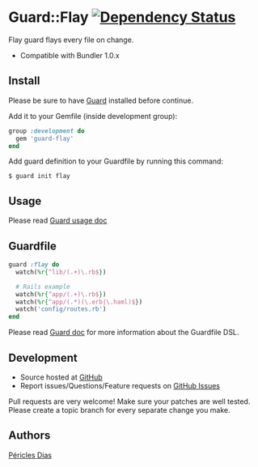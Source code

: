 # Guard::Flay [![Dependency Status](https://gemnasium.com/pericles/guard-flay.png)](https://gemnasium.com/pericles/guard-flay)

Flay guard flays every file on change.

* Compatible with Bundler 1.0.x

## Install

Please be sure to have [Guard](https://github.com/guard/guard) installed before continue.

Add it to your Gemfile (inside development group):

``` ruby
group :development do
  gem 'guard-flay'
end
```

Add guard definition to your Guardfile by running this command:

```
$ guard init flay
```

## Usage

Please read [Guard usage doc](https://github.com/guard/guard#readme)

## Guardfile

```ruby
guard :flay do
  watch(%r{^lib/(.+)\.rb$})

  # Rails example
  watch(%r{^app/(.+)\.rb$})
  watch(%r{^app/(.*)(\.erb|\.haml)$})
  watch('config/routes.rb')
end
```

Please read [Guard doc](https://github.com/guard/guard#readme) for more information about the Guardfile DSL.

## Development

* Source hosted at [GitHub](https://github.com/pericles/guard-flay)
* Report issues/Questions/Feature requests on [GitHub Issues](https://github.com/pericles/guard-flay/issues)

Pull requests are very welcome! Make sure your patches are well tested. Please create a topic branch for every separate change
you make.

## Authors

[Péricles Dias](https://github.com/pericles)
